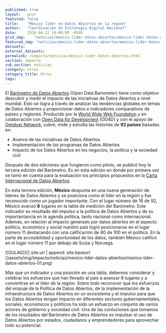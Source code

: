 ```yaml
---
published: true
layout:   post
featured: false
title:    "México líder en Datos Abiertos en la región"
author:   "Coordinación de Estrategia Digital Nacional"
date:     2016-04-22 10:00:00 -0500
grid_img:    "noticias/mexico-lider-datos-abiertos/mexico-lider-datos-abiertos_grid.png"
featured_img: "noticias/mexico-lider-datos-abiertos/mexico-lider-datos-abiertos_featured.png"
datasets:
external_datasets:
permalink: /impacto/noticias/mexico-lider-datos-abiertos.html
section: impacto
sub_section: noticias
category: otros
category_title: Otros
tags:
---
```

El [Barómetro de Datos Abiertos](http://opendatabarometer.org/) (Open Data Barometer) tiene como objetivo descubrir y medir el impacto de las iniciativas de Datos Abiertos a nivel mundial. Esto se logra a través de analizar las tendencias globales en temas de Datos Abiertos y proporcionar datos e indicadores comparativos de países y regiones. Producido por la [World Wide Web Foundation](http://webfoundation.org/) y en colaboración con [Open Data for Development](http://od4d.com/) (OD4D) y con el apoyo de [Omidyar Network](https://www.omidyar.com/), cubre, mide y estudia las historias de **92 países** basadas en:

* Avance de las iniciativas de Datos Abiertos
* Implementación de los programas de Datos Abiertos
* Impacto de los Datos Abiertos en los negocios, la política y la sociedad civil

Después de dos ediciones que fungieron como piloto, se publicó hoy la tercera edición del Barómetro. Es en esta edición en donde por primera vez se tomó en cuenta para la evaluación los principios propuestos en la [Carta Internacional de Datos Abiertos](http://opendatacharter.net/).

En esta tercera edición, **México** despunta en una nueva generación de líderes de Datos Abiertos y se posiciona como el líder en la región y fue reconocido como un jugador importante. Con el lugar número de 16 de 92, México avanzó ​**8**​ lugares en la tabla de medición del Barómetro. Este indicador es resultado del impulso a la política de Datos Abiertos y de su importantancia en la agenda política, tanto nacional como internacional. Además, en relación al impacto generado por datos abiertos en el aspecto político, económico y social nuestro país logró posicionarse en el lugar número 11 destacando con una calificación de 80 de 100 en el político. En la parte de accesibilidad y oportunidad de los datos, también México calificó en el lugar número 11 por debajo de Suiza y Noruega.

![GULAG]({{ site.url | append: site.baseurl }}assets/img/impacto/noticias/mexico-lider-datos-abiertos/mexico-lider-datos-abiertos-01.png)

Más que un indicador y una posición en una tabla, debemos considerar y celebrar los esfuerzos que han llevado al país a avanzar 8 lugares y a convertirse en el líder de la región. Sobre todo reconocer que los esfuerzos del empuje de la Política de Datos Abiertos, de la implementación de la infraestructura de Datos Abiertos en un ecosistema y el impulso para que los Datos Abiertos tengan impacto en diferentes sectores gubernamentales, sociales, económicos y políticos ha sido un esfuerzo en conjunto de varios actores de gobierno y sociedad civil. Una de las conluciones que tomamos de los resultados del Barómetro de Datos Abiertos es impulsar el uso de Datos Abiertos por estados, ciudadanos y emprendedores para aprovechar todo su potencial.
